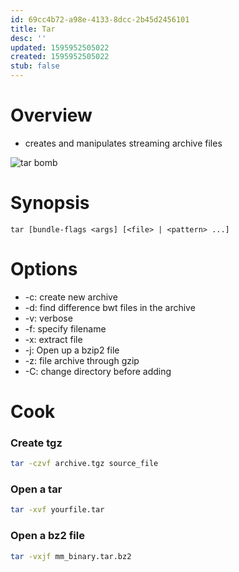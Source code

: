 ```yaml
---
id: 69cc4b72-a98e-4133-8dcc-2b45d2456101
title: Tar
desc: ''
updated: 1595952505022
created: 1595952505022
stub: false
---
```

# Overview
- creates and manipulates streaming archive files

![tar bomb](assets/2020-07-06-13-40-10.png)

# Synopsis
```
tar [bundle-flags <args] [<file> | <pattern> ...]
```
# Options

- -c: create new archive
- -d: find difference bwt files in the archive
- -v: verbose
- -f: specify filename
- -x: extract file
- -j: Open up a bzip2 file
- -z: file archive through gzip
- -C: change directory before adding

# Cook

### Create tgz

```sh
tar -czvf archive.tgz source_file

```

### Open a tar 

```sh
tar -xvf yourfile.tar

```

### Open a bz2 file
```sh
tar -vxjf mm_binary.tar.bz2
```
